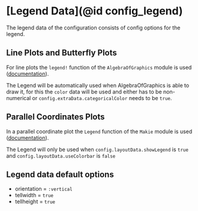 # [Legend Data](@id config_legend)

The legend data of the configuration consists of config options for the legend. 

## Line Plots and Butterfly Plots
For line plots the `legend!` function of the `AlgebraOfGraphics` module is used ([documentation](http://juliaplots.org/AlgebraOfGraphics.jl/stable/API/functions/#AlgebraOfGraphics.legend!)).

The Legend will be automatically used when AlgebraOfGraphics is able to draw it, for this the `color` data will be used and either has to be non-numerical or `config.extraData.categoricalColor` needs to be `true`.

## Parallel Coordinates Plots
In a parallel coordinate plot the `Legend` function of the `Makie` module is used ([documentation](https://makie.juliaplots.org/v0.17.13/examples/blocks/legend/index.html)).

The Legend will only be used when `config.layoutData.showLegend` is `true` and `config.layoutData.useColorbar` is `false`

## Legend data default options

- orientation = `:vertical`
- tellwidth = `true`
- tellheight = `true`
